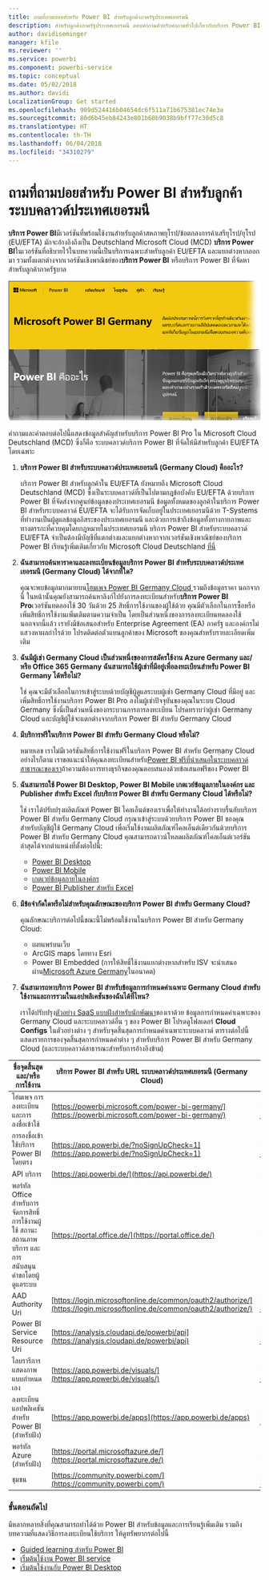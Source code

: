 ```yaml
---
title: ถามที่ถามบ่อยสำหรับ Power BI สำหรับลูกค้าภาครัฐประเทศเยอรมนี
description: สำหรับลูกค้าภาครัฐประเทศเยอรมนี ตอบคำถามสำหรับคำถามทั่วไปเกี่ยวกับบริการ Power BI ของภาครัฐประเทศเยอรมนี
author: davidiseminger
manager: kfile
ms.reviewer: ''
ms.service: powerbi
ms.component: powerbi-service
ms.topic: conceptual
ms.date: 05/02/2018
ms.author: davidi
LocalizationGroup: Get started
ms.openlocfilehash: 909d524416b04654dc6f511a71b675381ec74e3a
ms.sourcegitcommit: 80d6b45eb84243e801b60b9038b9bff77c30d5c8
ms.translationtype: HT
ms.contentlocale: th-TH
ms.lasthandoff: 06/04/2018
ms.locfileid: "34310279"
---
```

# <a name="frequently-asked-questions-for-power-bi-for-germany-cloud-customers"></a>ถามที่ถามบ่อยสำหรับ Power BI สำหรับลูกค้าระบบคลาวด์ประเทศเยอรมนี
**บริการ Power BI**มีเวอร์ชันที่พร้อมใช้งานสำหรับลูกค้าสหภาพยุโรป/ข้อตกลงการค้าเสรียุโรป/ยุโรป (EU/EFTA) มักจะอ้างอิงถึงเป็น Deutschland Microsoft Cloud (MCD) **บริการ Power BI**ในเวอร์ชันที่อธิบายไว้ในบทความนี้เป็นบริการเฉพาะสำหรับลูกค้า EU/EFTA และแยกต่างหากออกมา รวมทั้งแตกต่างจากเวอร์ชันเชิงพาณิชย์ของ**บริการ Power BI** หรือบริการ Power BI ที่จัดหาสำหรับลูกค้าภาครัฐบาล

![](media/service-govde-faq/govde-faq_01.png)

คำถามและคำตอบต่อไปนี้แสดงข้อมูลสำคัญสำหรับบริการ Power BI Pro ใน Microsoft Cloud Deutschland (MCD) ซึ่งก็คือ ระบบคลาวด์บริการ Power BI ที่จัดให้มีสำหรับลูกค้า EU/EFTA โดยเฉพาะ

1. **บริการ Power BI สำหรับระบบคลาวด์ประเทศเยอรมนี (Germany Cloud) คืออะไร?**
   
   บริการ Power BI สำหรับลูกค้าใน EU/EFTA ยังหมายถึง Microsoft Cloud Deutschland (MCD) ซึ่งเป็นระบบคลาวด์ที่เป็นไปตามกฎข้อบังคับ EU/EFTA ด้วยบริการ Power BI ที่จัดส่งจากศูนย์ข้อมูลของประเทศเยอรมนี ข้อมูลทั้งหมดของลูกค้าในบริการ Power BI สำหรับระบบคลาวด์ EU/EFTA จะได้รับการจัดเก็บอยู่ในประเทศเยอรมนีด้วย T-Systems ที่ทำงานเป็นผู้ดูแลข้อมูลอิสระของประเทศเยอรมนี และด้วยการเข้าถึงข้อมูลทั้งทางกายภาพและทางตรรกะที่ควบคุมโดยกฎหมายในประเทศเยอรมนี บริการ Power BI สำหรับระบบคลาวด์ EU/EFTA จำเป็นต้องมีบัญชีที่แตกต่างและแยกต่างหากจากเวอร์ชันเชิงพาณิชย์ของบริการ Power BI เรียนรู้เพิ่มเติมเกี่ยวกับ Microsoft Cloud Deutschland [ที่นี่](https://www.microsoft.com/trustcenter/cloudservices/nationalcloud)
2. **ฉันสามารถค้นหาราคาและลงทะเบียนข้อมูลบริการ Power BI สำหรับระบบคลาวด์ประเทศเยอรมนี (Germany Cloud) ได้จากที่ใด?**
   
   คุณจะพบข้อมูลมากมายบน[โฮมเพจ Power BI Germany Cloud ](https://powerbi.microsoft.com/power-bi-germany/)รวมถึงข้อมูลราคา นอกจากนี้ ในหน้านั้นคุณยังสามารถค้นหาลิงก์ไปยังการลงทะเบียนสำหรับ**บริการ Power BI Pro**เวอร์ชันทดลองใช้ 30 วันด้วย 25 สิทธิ์การใช้งานของผู้ใช้ด้วย คุณมีตัวเลือกในการซื้อหรือเพิ่มสิทธิ์การใช้งานเพิ่มเติมตามความจำเป็น โดยเป็นส่วนหนึ่งของการลงทะเบียนทดลองใช้ นอกจากนี้แล้ว เรายังมีข้อเสนอสำหรับ Enterprise Agreement (EA) ภาครัฐ และองค์กรไม่แสวงหาผลกำไรด้วย โปรดติดต่อตัวแทนลูกค้าของ Microsoft ของคุณสำหรับรายละเอียดเพิ่มเติม
3. **ฉันมีผู้เช่า Germany Cloud เป็นส่วนหนึ่งของการสมัครใช้งาน Azure Germany และ/หรือ Office 365 Germany ฉันสามารถใช้ผู้เช่าที่มีอยู่เพื่อลงทะเบียนสำหรับ Power BI Germany ได้หรือไม่?**
   
   ใช่ คุณจะมีตัวเลือกในการเข้าสู่ระบบด้วยบัญชีผู้ดูแลระบบผู้เช่า Germany Cloud ที่มีอยู่ และเพิ่มสิทธิ์การใช้งานบริการ Power BI Pro ลงในผู้เช่าปัจจุบันของคุณในระบบ Cloud Germany ซึ่งนี่เป็นส่วนหนึ่งของกระบวนการการลงทะเบียน โปรดทราบว่าผู้เช่า Germany Cloud และบัญชีผู้ใช้จะแตกต่างจากบริการ Power BI สำหรับ Germany Cloud
4. **มีบริการฟรีในบริการ Power BI สำหรับ Germany Cloud หรือไม่?**
   
   หมายเลข เราไม่มีเวอร์ชันสิทธิ์การใช้งานฟรีในบริการ Power BI สำหรับ Germany Cloud อย่างไรก็ตาม เราขอแนะนำให้คุณลงทะเบียนสำหรับ[Power BI ฟรีที่นำเสนอในระบบคลาวด์สาธารณะของเรา](https://powerbi.microsoft.com/get-started/)ถ้าความต้องการทางธุรกิจของคุณตอบสนองด้วยข้อเสนอฟรีของ Power BI
5. **ฉันสามารถใช้ Power BI Desktop, Power BI Mobile เกตเวย์ข้อมูลภายในองค์กร และ Publisher สำหรับ Excel กับบริการ Power BI สำหรับ Germany Cloud ได้หรือไม่?**
   
   ใช่ เราได้ปรับปรุงผลิตภัณฑ์ Power BI ไคลเอ็นต์ของเราเพื่อให้ทำงานได้อย่างราบรื่นกับบริการ Power BI สำหรับ Germany Cloud กรุณาเข้าสู่ระบบด้วยบริการ Power BI ของคุณสำหรับบัญชีผู้ใช้ Germany Cloud เพื่อเริ่มใช้งานผลิตภัณฑ์ไคลเอ็นต์เดียวกันด้วยบริการ Power BI สำหรับ Germany Cloud คุณสามารถดาวน์โหลดผลิตภัณฑ์ไคลเอ็นต์เวอร์ชันล่าสุดได้จากตำแหน่งที่ตั้งต่อไปนี้:
   
   * [Power BI Desktop](https://powerbi.microsoft.com/desktop/)
   * [Power BI Mobile](https://powerbi.microsoft.com/mobile/)
   * [เกตเวย์ข้อมูลภายในองค์กร](https://powerbi.microsoft.com/gateway/)
   * [Power BI Publisher สำหรับ Excel](https://powerbi.microsoft.com/excel-dashboard-publisher/)
6. **มีข้อจำกัดใดหรือไม่สำหรับคุณลักษณะของบริการ Power BI สำหรับ Germany Cloud?**
   
   คุณลักษณะบริการต่อไปนี้ขณะนี้ไม่พร้อมใช้งานในบริการ Power BI สำหรับ Germany Cloud:
   
   * เผยแพร่บนเว็บ
   * ArcGIS maps โดยทาง Esri
   * Power BI Embedded (การให้สิทธิ์ใช้งานแยกต่างหากสำหรับ ISV จะนำเสนอผ่าน[Microsoft Azure Germany](https://azure.microsoft.com/overview/clouds/germany/)ในอนาคต)
7. **ฉันสามารถหาบริการ Power BI สำหรับข้อมูลการกำหนดค่าเฉพาะ Germany Cloud สำหรับใช้งานและการรวมในแอปพลิเคชันของฉันได้ที่ไหน?**
   
   เราได้ปรับปรุง[ตัวอย่าง SaaS แบบฝังสำหรับนักพัฒนา](https://github.com/Microsoft/PowerBI-Developer-Samples)ของเราด้วย ข้อมูลการกำหนดค่าเฉพาะของ Germany Cloud และระบบคลาวด์อื่น ๆ ของ Power BI โปรดดูโฟลเดอร์ **Cloud Configs** ในตัวอย่างต่าง ๆ สำหรับจุดสิ้นสุดการกำหนดค่าเฉพาะระบบคลาวด์ ตารางต่อไปนี้แสดงรายการของจุดสิ้นสุดการกำหนดค่าต่าง ๆ สำหรับบริการ Power BI สำหรับ Germany Cloud (และระบบคลาวด์สาธารณะสำหรับการอ้างอิงข้าม)

| **ชื่อจุดสิ้นสุดและ/หรือการใช้งาน** | **บริการ Power BI สำหรับ URL ระบบคลาวด์ประเทศเยอรมนี (Germany Cloud)** | **URL ที่เทียบเท่าในระบบคลาวด์สาธารณะ (สำหรับการอ้างอิงข้าม)** |
| --- | --- | --- |
| โฮมเพจ การลงทะเบียน และการลงชื่อเข้าใช้ |[https://powerbi.microsoft.com/power-bi-germany/](https://powerbi.microsoft.com/power-bi-germany/) |[https://powerbi.microsoft.com/](https://powerbi.microsoft.com/) |
| การลงชื่อเข้าใช้บริการ Power BI โดยตรง |[https://app.powerbi.de/?noSignUpCheck=1](https://app.powerbi.de/?noSignUpCheck=1) |[https://app.powerbi.com/?noSignUpCheck=1](https://app.powerbi.com/?noSignUpCheck=1) |
| API บริการ |[https://api.powerbi.de/](https://api.powerbi.de/) |[https://api.powerbi.com/](https://api.powerbi.com/) |
| พอร์ทัล Office สำหรับการจัดการสิทธิ์การใช้งานผู้ใช้ สถานะสถานภาพบริการ และการสนับสนุนคำขอโดยผู้ดูแลระบบ |[https://portal.office.de/](https://portal.office.de/) |[https://portal.office.com/](https://portal.office.com/) |
| AAD Authority Uri |[https://login.microsoftonline.de/common/oauth2/authorize/](https://login.microsoftonline.de/common/oauth2/authorize/) |[https://login.microsoftonline.com/common/oauth2/authorize/](https://login.microsoftonline.com/common/oauth2/authorize/) |
| Power BI Service Resource Uri |[https://analysis.cloudapi.de/powerbi/api](https://analysis.cloudapi.de/powerbi/api) |[https://analysis.windows.net/powerbi/api](https://analysis.windows.net/powerbi/api) |
| ไลบรารีการแสดงภาพแบบกำหนดเอง |[https://app.powerbi.de/visuals/](https://app.powerbi.de/visuals/) |[https://app.powerbi.com/visuals/](https://app.powerbi.com/visuals/) |
| ลงทะเบียนแอปพลิเคชันสำหรับ Power BI (สำหรับฝัง) |[https://app.powerbi.de/apps](https://app.powerbi.de/apps) |[https://app.powerbi.com/apps](https://app.powerbi.com/apps) |
| พอร์ทัล Azure (สำหรับฝัง) |[https://portal.microsoftazure.de/](https://portal.microsoftazure.de/) |[https://portal.azure.com/](https://portal.azure.com/) |
| ชุมชน |[https://community.powerbi.com/](https://community.powerbi.com/) |[https://community.powerbi.com/](https://community.powerbi.com/) |

### <a name="next-steps"></a>ขั้นตอนถัดไป
มีหลากหลายสิ่งที่คุณสามารถทำได้ด้วย Power BI สำหรับข้อมูลและการเรียนรู้เพิ่มเติม รวมถึงบทความที่แสดงวิธีการลงทะเบียนใช้บริการ ให้ดูทรัพยากรต่อไปนี้

* [Guided learning สำหรับ Power BI](guided-learning/gettingstarted.yml?tutorial-step=1)
* [เริ่มต้นใช้งาน Power BI service](service-get-started.md)
* [เริ่มต้นใช้งานกับ Power BI Desktop](desktop-getting-started.md)

